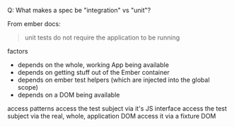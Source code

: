 Q: What makes a spec be "integration" vs "unit"?

From ember docs:
> unit tests do not require the application to be running

factors

* depends on the whole, working App being available
* depends on getting stuff out of the Ember container
* depends on ember test helpers (which are injected into the global scope)
* depends on a DOM being available

access patterns
access the test subject via it's JS interface
access the test subject via the real, whole, application DOM
access it via a fixture DOM
